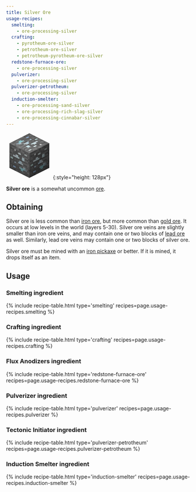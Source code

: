 ```yaml
---
title: Silver Ore
usage-recipes:
  smelting:
    - ore-processing-silver
  crafting:
    - pyrotheum-ore-silver
    - petrotheum-ore-silver
    - petrotheum-pyrotheum-ore-silver
  redstone-furnace-ore:
    - ore-processing-silver
  pulverizer:
    - ore-processing-silver
  pulverizer-petrotheum:
    - ore-processing-silver
  induction-smelter:
    - ore-processing-sand-silver
    - ore-processing-rich-slag-silver
    - ore-processing-cinnabar-silver
---
```


![Silver Ore](/assets/images/thermal-foundation/ore-silver.png){:style="height: 128px"}


**Silver ore** is a somewhat uncommon
[ore](https://minecraft.gamepedia.com/Ore).


Obtaining
---------
Silver ore is less common than [iron
ore](https://minecraft.gamepedia.com/Iron_Ore), but more common than [gold
ore](https://minecraft.gamepedia.com/Gold_Ore). It occurs at low levels in the
world (layers 5-30). Silver ore veins are slightly smaller than iron ore veins,
and may contain one or two blocks of [lead
ore](/docs/thermal-foundation/ores/lead-ore/) as well. Similarly, lead ore veins
may contain one or two blocks of silver ore.

Silver ore must be mined with an [iron
pickaxe](https://minecraft.gamepedia.com/Pickaxe) or better. If it is mined, it
drops itself as an item.


Usage
-----

### Smelting ingredient
{% include recipe-table.html type='smelting' recipes=page.usage-recipes.smelting %}

### Crafting ingredient
{% include recipe-table.html type='crafting' recipes=page.usage-recipes.crafting %}

### Flux Anodizers ingredient
{% include recipe-table.html type='redstone-furnace-ore' recipes=page.usage-recipes.redstone-furnace-ore %}

### Pulverizer ingredient
{% include recipe-table.html type='pulverizer' recipes=page.usage-recipes.pulverizer %}

### Tectonic Initiator ingredient
{% include recipe-table.html type='pulverizer-petrotheum' recipes=page.usage-recipes.pulverizer-petrotheum %}

### Induction Smelter ingredient
{% include recipe-table.html type='induction-smelter' recipes=page.usage-recipes.induction-smelter %}
